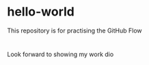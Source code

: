 # hello-world
This repository is for practising the GitHub Flow
#
Look forward to showing my work
dio

